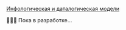 [Инфологическая и даталогическая модели](https://www.figma.com/file/cjieQBgwqYllsGHXev913U/%D0%91%D0%94-%D0%9B%D0%B0%D0%B11?type=whiteboard&t=dVriWTyfW8Jbof1P-6)

👨🏻‍💻 Пока в разработке...